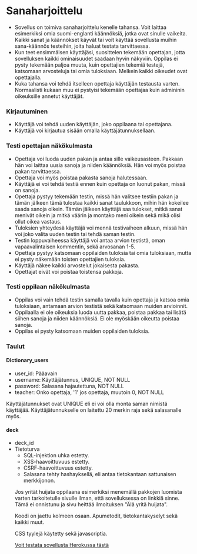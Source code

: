 # Sanaharjoittelu

- Sovellus on toimiva sanaharjoittelu kenelle tahansa. Voit laittaa esimerkiksi omia suomi-englanti käännöksiä, jotka ovat sinulle vaikeita. Kaikki sanat ja käännökset käyvät tai voit käyttää sovellusta muihin sana-käännös testeihin, joita haluat testata tarvittaessa.
- Kun teet ensimmäisen käyttäjäsi, suosittelen tekemään opettajan, jotta sovelluksen kaikki ominaisuudet saadaan hyvin näkyviin. Oppilas ei pysty tekemään paljoa muuta, kuin opettajien tekemiä testejä, katsomaan arvosteluja tai omia tuloksiaan. Melkein kaikki oikeudet ovat opettajalla.
- Kuka tahansa voi tehdä itselleen opettaja käyttäjän testausta varten. Normaalisti kukaan muu ei pystyisi tekemään opettajaa kuin admininin oikeuksille annetut käyttäjät.


<h3> Kirjautuminen </h3>

- Käyttäjä voi tehdä uuden käyttäjän, joko oppilaana tai opettajana.
- Käyttäjä voi kirjautua sisään omalla käyttäjätunnuksellaan. 


<h3> Testi opettajan näkökulmasta </h3>

- Opettaja voi luoda uuden pakan ja antaa sille vaikeusasteen. Pakkaan hän voi laittaa uusia sanoja ja niiden käännöksiä. Hän voi myös poistaa pakan tarvittaessa.
- Opettaja voi myös poistaa pakasta sanoja halutessaan.
- Käyttäjä ei voi tehdä testiä ennen kuin opettaja on luonut pakan, missä on sanoja.
- Opettaja pystyy tekemään testin, missä hän valitsee testiin pakan ja tämän jälkeen tämä tulostaa kaikki sanat taulukkoon, mihin hän kokeilee saada sanoja oikein. Tämän jälkeen käyttäjä saa tulokset, mitkä sanat menivät oikein ja mitkä väärin ja montako meni oikein sekä mikä olisi ollut oikea vastaus.
- Tuloksien yhteydesä käyttäjä voi mennä testivaiheen alkuun, missä hän voi joko valita uuden testin tai tehdä saman testin.
- Testin loppuvaiheessa käyttäjä voi antaa arvion testistä, oman vapaavalintaisen kommentin, sekä arvosanan 1-5. 
- Opettaja pystyy katsomaan oppilaiden tuloksia tai omia tuloksiaan, mutta ei pysty näkemään toisten opettajien tuloksia. 
- Käyttäjä näkee kaikki arvostelut jokaisesta pakasta.
- Opettajat eivät voi poistaa toistensa pakkoja.


<h3> Testi oppilaan näkökulmasta </h3>

- Oppilas voi vain tehdä testin samalla tavalla kuin opettaja ja katsoa omia tuloksiaan, antamaan arvion testistä sekä katsomaan muiden arvioinnit.
- Oppilaalla ei ole oikeuksia luoda uutta pakkaa, poistaa pakkaa tai lisätä siihen sanoja ja niiden käännöksiä. Ei ole myöskään oikeutta poistaa sanoja.
- Oppilas ei pysty katsomaan muiden oppilaiden tuloksia.


<h3> Taulut </h3>

<h4> Dictionary_users </h4>
<ul>
  <li>user_id: Pääavain</li>
  <li>username: Käyttäjätunnus, UNIQUE, NOT NULL</li>
  <li>password: Salasana hajautettuna, NOT NULL</li>
  <li>teacher: Onko opettaja, '1' jos opettaja, muutoin 0, NOT NULL</li>
</ul>
Käyttäjätunnukset ovat UNIQUE eli ei voi olla monta saman nimistä käyttäjää. Käyttäjätunnukselle on laitettu 20 merkin raja sekä salasanalle myös.

<h4> deck </h4>
<ul>
  <li>deck_id</li>
  <li
- Pakka taulussa nimet ovat UNIQUE eli ei voi olla saman nimisiä pakkoja ja niiden nimi on laitettu olemaan maksimissaan 35 merkkiä pitkä.
- Sanat taulu ottaa viitteen pakka taulusta ja sanat sekä käännökset on laitettu maksimi 35 merkkiä pitkiksi (Eivät voi myöskään olla tyhjiä).
- test_results taulu ottaa viiteen pakka ja käyttäjä tauluista. Pitää yllä kuinka monta oikein ja väärin käyttäjä on saanut.
- estimate taulu ottaa myös viitteen pakka ja käyttäjä tauluihin. Siinä on myös käyttäjän antama arvosana sekä max 1000 merkkiä pitkä arvostelu testistä.


<h3> Tietoturva </h3>

- SQL-injektion uhka estetty.
- XSS-haavoittuvuus estetty.
- CSRF-haavoittuvuus estetty.
- Salasana tehty hashayksellä, eli antaa tietokantaan sattunaisen merkkijonon.

Jos yrität huijata oppilaana esimerkiksi menemällä pakkojen luomista varten tarkoitetulle sivulle ilman, että sovelluksessa on linkkiä sinne. Tämä ei onnistunu ja sivu heittää ilmoituksen "Älä yritä huijata".

Koodi on jaettu kolmeen osaan. Apumetodit, tietokantakyselyt sekä kaikki muut.

CSS tyylejä käytetty sekä javascriptia.

[Voit testata sovellusta Herokussa tästä](https://sanaharjoittelu.herokuapp.com/) <br />

